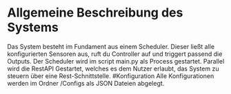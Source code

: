 # Allgemeine Beschreibung des Systems

Das System besteht im Fundament aus einem Scheduler. Dieser ließt alle konfigurierten Sensoren aus, ruft du Controller auf und triggert passend die Outputs. Der Scheduler wird im script main.py als Process gestartet. Parallel wird die RestAPI Gestartet, welches es dem Nutzer erlaubt, das System zu steuern über eine Rest-Schnittstelle.
#Konfiguration
Alle Konfigurationen werden im Ordner /Configs als JSON Dateien abgelegt.

